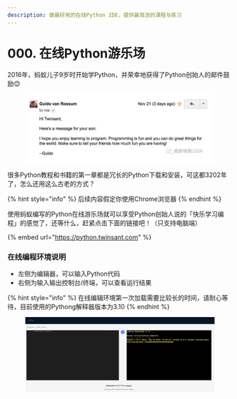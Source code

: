 ```yaml
---
description: 做最好用的在线Python IDE，提供最简洁的课程与练习
---
```


# 000. 在线Python游乐场

2016年，蚂蚁儿子9岁时开始学Python，并荣幸地获得了Python创始人的邮件鼓励😊

<figure><img src=".gitbook/assets/image (2) (1) (1).png" alt=""><figcaption></figcaption></figure>

很多Python教程和书籍的第一章都是冗长的Python下载和安装，可这都3202年了，怎么还用这么古老的方式？

{% hint style="info" %}
后续内容假定你使用Chrome浏览器
{% endhint %}

使用蚂蚁编写的Python在线游乐场就可以享受Python创始人说的「快乐学习编程」的感觉了，还等什么，赶紧点击下面的链接吧！（只支持电脑端）

{% embed url="https://python.twinsant.com" %}

### 在线编程环境说明

* 左侧为编辑器，可以输入Python代码
* 右侧为输入输出控制台/终端，可以查看运行结果

{% hint style="info" %}
在线编辑环境第一次加载需要比较长的时间，请耐心等待，目前使用的Pythong解释器版本为3.10
{% endhint %}

<figure><img src=".gitbook/assets/image (3).png" alt=""><figcaption></figcaption></figure>

